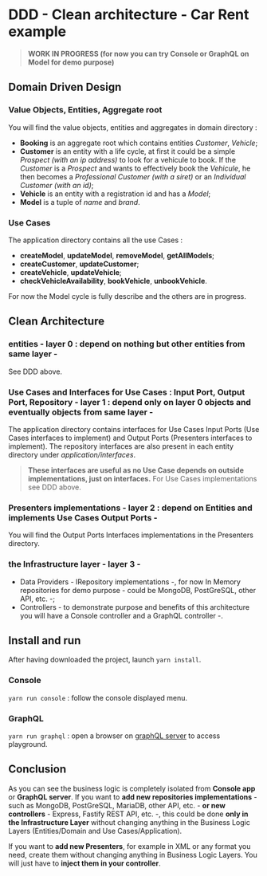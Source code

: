 # DDD - Clean architecture - Car Rent example

> **WORK IN PROGRESS (for now you can try Console or GraphQL on Model for demo purpose)**

## Domain Driven Design

### Value Objects, Entities, Aggregate root

You will find the value objects, entities and aggregates in domain directory :

- **Booking** is an aggregate root which contains entities _Customer_, _Vehicle_;
- **Customer** is an entity with a life cycle, at first it could be a simple _Prospect (with an ip address)_ to look for a vehicule to book.
  If the _Customer_ is a _Prospect_ and wants to effectively book the _Vehicule_, he then becomes a _Professional Customer (with a siret)_ or an _Individual Customer (with an id)_;
- **Vehicle** is an entity with a registration id and has a _Model_;
- **Model** is a tuple of _name_ and _brand_.

### Use Cases

The application directory contains all the use Cases :

- **createModel**, **updateModel**, **removeModel**, **getAllModels**;
- **createCustomer**, **updateCustomer**;
- **createVehicle**, **updateVehicle**;
- **checkVehicleAvailability**, **bookVehicle**, **unbookVehicle**.

For now the Model cycle is fully describe and the others are in progress.

## Clean Architecture

### entities - layer 0 : depend on nothing but other entities from same layer -

See DDD above.

### Use Cases and Interfaces for Use Cases : Input Port, Output Port, Repository - layer 1 : depend only on layer 0 objects and eventually objects from same layer -

The application directory contains interfaces for Use Cases Input Ports (Use Cases interfaces to implement) and Output Ports (Presenters interfaces to implement).
The repository interfaces are also present in each entity directory under _application/interfaces_.

> **These interfaces are useful as no Use Case depends on outside implementations, just on interfaces.**
> For Use Cases implementations see DDD above.

### Presenters implementations - layer 2 : depend on Entities and implements Use Cases Output Ports -

You will find the Output Ports Interfaces implementations in the Presenters directory.

### the Infrastructure layer - layer 3 -

- Data Providers - IRepository implementations -, for now In Memory repositories for demo purpose - could be MongoDB, PostGreSQL, other API, etc. -;
- Controllers - to demonstrate purpose and benefits of this architecture you will have a Console controller and a GraphQL controller -.

## Install and run

After having downloaded the project, launch `yarn install`.

### Console

`yarn run console` : follow the console displayed menu.

### GraphQL

`yarn run graphql` : open a browser on [graphQL server](http://localhost:4000) to access playground.

## Conclusion

As you can see the business logic is completely isolated from **Console app** or **GraphQL server**.
If you want to **add new repositories implementations** - such as MongoDB, PostGreSQL, MariaDB, other API, etc. - **or new controllers** - Express, Fastify REST API, etc. -, this could be done **only in the Infrastructure Layer** without changing anything in the Business Logic Layers (Entities/Domain and Use Cases/Application).

If you want to **add new Presenters**, for example in XML or any format you need, create them without changing anything in Business Logic Layers. You will just have to **inject them in your controller**.

